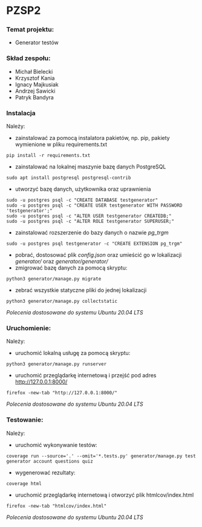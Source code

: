 # PZSP2

### Temat projektu:

- Generator testów

### Skład zespołu:

- Michał Bielecki
- Krzysztof Kania
- Ignacy Majkusiak
- Andrzej Sawicki
- Patryk Bandyra

### Instalacja

Należy:
- zainstalować za pomocą instalatora pakietów, np. pip, pakiety wymienione w pliku requirements.txt
```batch
pip install -r requirements.txt
```
- zainstalować na lokalnej maszynie bazę danych PostgreSQL
```batch
sudo apt install postgresql postgresql-contrib
```
- utworzyć bazę danych, użytkownika oraz uprawnienia
```batch
sudo -u postgres psql -c "CREATE DATABASE testgenerator"
sudo -u postgres psql -c "CREATE USER testgenerator WITH PASSWORD 'testgenerator';"
sudo -u postgres psql -c "ALTER USER testgenerator CREATEDB;"
sudo -u postgres psql -c "ALTER ROLE testgenerator SUPERUSER;"
``` 
- zainstalować rozszerzenie do bazy danych o nazwie *pg_trgm*
```batch
sudo -u postgres psql testgenerator -c "CREATE EXTENSION pg_trgm"
``` 
- pobrać, dostosować plik *config.json* oraz umieścić go w lokalizacji *generator/* oraz *generator/generator/*
- zmigrować bazę danych za pomocą skryptu:
```batch
python3 generator/manage.py migrate
```
- zebrać wszystkie statyczne pliki do jednej lokalizacji
```batch
python3 generator/manage.py collectstatic
```

*Polecenia dostosowane do systemu Ubuntu 20.04 LTS*

### Uruchomienie:

Należy:
- uruchomić lokalną usługę za pomocą skryptu:
```batch
python3 generator/manage.py runserver
```
- uruchomić przeglądarkę internetową i przejść pod adres http://127.0.0.1:8000/
```batch
firefox -new-tab "http://127.0.0.1:8000/"
```

*Polecenia dostosowane do systemu Ubuntu 20.04 LTS*

### Testowanie:
Należy:
- uruchomić wykonywanie testów:
```batch
coverage run --source='.' --omit='*.tests.py' generator/manage.py test generator account questions quiz
```
- wygenerować rezultaty:
```batch
coverage html
```
- uruchomić przeglądarkę internetową i otworzyć plik htmlcov/index.html
```batch
firefox -new-tab "htmlcov/index.html"
```

*Polecenia dostosowane do systemu Ubuntu 20.04 LTS*
